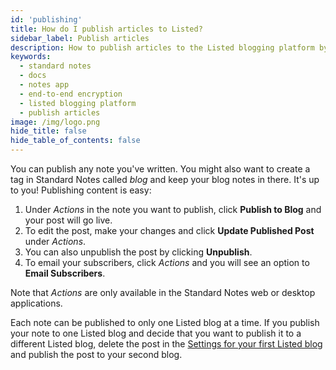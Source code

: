 ```yaml
---
id: 'publishing'
title: How do I publish articles to Listed?
sidebar_label: Publish articles
description: How to publish articles to the Listed blogging platform by Standard Notes.
keywords:
  - standard notes
  - docs
  - notes app
  - end-to-end encryption
  - listed blogging platform
  - publish articles
image: /img/logo.png
hide_title: false
hide_table_of_contents: false
---
```


You can publish any note you've written. You might also want to create a tag in Standard Notes called _blog_ and keep your blog notes in there. It's up to you! Publishing content is easy:

1. Under _Actions_ in the note you want to publish, click **Publish to Blog** and your post will go live.
2. To edit the post, make your changes and click **Update Published Post** under _Actions_.
3. You can also unpublish the post by clicking **Unpublish**.
4. To email your subscribers, click _Actions_ and you will see an option to **Email Subscribers**.

Note that _Actions_ are only available in the Standard Notes web or desktop applications.

Each note can be published to only one Listed blog at a time. If you publish your note to one Listed blog and decide that you want to publish it to a different Listed blog, delete the post in the [Settings for your first Listed blog](/listed/settings) and publish the post to your second blog.
